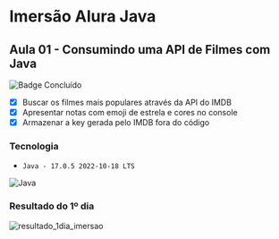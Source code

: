 # Imersão Alura Java
 
## Aula 01 - Consumindo uma API de Filmes com Java
![Badge Concluído](http://img.shields.io/static/v1?label=STATUS&message=CONCLUÍDO&color=GREEN&style=for-the-badge)
 
  - [x] Buscar os filmes mais populares através da API do IMDB
  - [x] Apresentar notas com emoji de estrela e cores no console
  - [x] Armazenar a key gerada pelo IMDB fora do código

### Tecnologia
- ``Java - 17.0.5 2022-10-18 LTS``

![Java](https://img.shields.io/badge/java-%23ED8B00.svg?style=for-the-badge&logo=java&logoColor=white)

### Resultado do 1º dia
![resultado_1dia_imersao](https://github.com/mayconlyn/assets/blob/master/Captura%20de%20tela%202023-03-29%20121432.png)